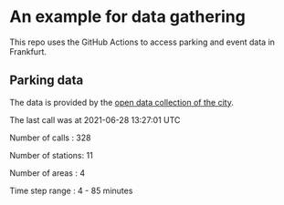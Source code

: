 # An example for data gathering

This repo uses the GitHub Actions to access parking and event data in Frankfurt.

## Parking data
The data is provided by the [open data collection of the city](https://www.offenedaten.frankfurt.de/).

The last call was at 2021-06-28 13:27:01 UTC

Number of calls   : 328

Number of stations:  11

Number of areas   :   4

Time step range   :   4 -  85 minutes

